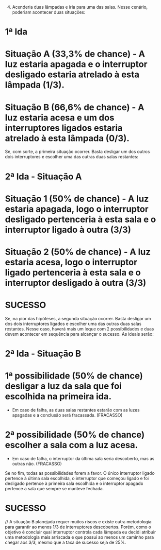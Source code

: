 4) Acenderia duas lâmpadas e iria para uma das salas. Nesse cenário, poderiam acontecer duas situações:

# 1ª Ida
# Situação A (33,3% de chance) - A luz estaria apagada e o interruptor desligado estaria atrelado à esta lâmpada (1/3).
# Situação B (66,6% de chance) - A luz estaria acesa e um dos interruptores ligados estaria atrelado à esta lâmpada (0/3).

Se, com sorte, a primeira situação ocorrer. Basta desligar um dos outros dois interruptores e escolher uma das outras duas salas restantes:

# 2ª Ida - Situação A
# Situação 1 (50% de chance) - A luz estaria apagada, logo o interruptor desligado pertenceria à esta sala e o interruptor ligado à outra (3/3)
# Situação 2 (50% de chance) - A luz estaria acesa, logo o interruptor ligado pertenceria à esta sala e o interruptor desligado à outra (3/3)
# SUCESSO

Se, na pior das hipóteses, a segunda situação ocorrer. Basta desligar um dos dois interruptores ligados e escolher uma das outras duas salas restantes.
Nesse caso, haverá mais um leque com 2 possibilidades e duas devem acontecer em sequência para alcançar o sucesso. As ideais serão:


# 2ª Ida - Situação B
# 1ª possibilidade (50% de chance) desligar a luz da sala que foi escolhida na primeira ida.
- Em caso de falha, as duas salas restantes estarão com as luzes apagadas e a conclusão será fracassada. (FRACASSO)
# 2ª possibilidade (50% de chance) escolher a sala com a luz acesa.
- Em caso de falha, o interruptor da última sala seria descoberto, mas as outras não. (FRACASSO)

Se no fim, todas as possibilidades forem a favor. O único interruptor ligado pertence à última sala escolhida, o interruptor que começou ligado e foi desligado pertence à primeira sala escolhida
e o interruptor apagado pertence a sala que sempre se manteve fechada.
# SUCESSO

// A situação B planejada requer muitos riscos e existe outra metodologia para garantir ao menos 1/3 de interruptores descobertos. Porém, como o objetivo é concluir qual interruptor controla cada
lâmpada eu decidi atribuir uma metodologia mais arriscada e que possui ao menos um caminho para chegar aos 3/3, mesmo que a taxa de sucesso seja de 25%.
